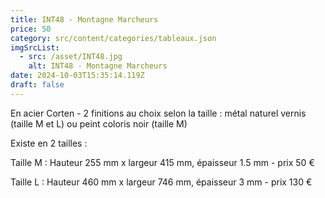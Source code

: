 ```yaml
---
title: INT48 - Montagne Marcheurs
price: 50
category: src/content/categories/tableaux.json
imgSrcList:
  - src: /asset/INT48.jpg
    alt: INT48 - Montagne Marcheurs
date: 2024-10-03T15:35:14.119Z
draft: false
---
```


En acier Corten - 2 finitions au choix selon la taille : métal naturel vernis (taille M et L) ou peint
coloris noir (taille M)

Existe en 2 tailles :

Taille M : Hauteur 255 mm x largeur 415 mm, épaisseur 1.5 mm - prix 50 €

Taille L : Hauteur 460 mm x largeur 746 mm, épaisseur 3 mm - prix 130 €
